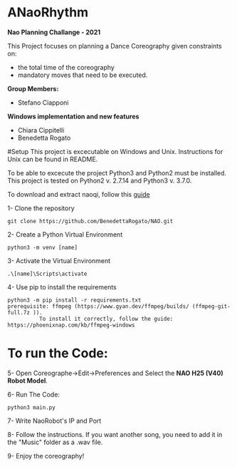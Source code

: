 # ANaoRhythm
**Nao Planning Challange - 2021**

This Project focuses on planning a Dance Coreography given constraints on:
- the total time of the coreography 
- mandatory moves that need to be executed.


**Group Members:**
- Stefano Ciapponi

**Windows implementation and new features**
- Chiara Cippitelli
- Benedetta Rogato

#Setup
This project is excecutable on Windows and Unix. Instructions for Unix can be found in README.

To be able to excecute the project Python3 and Python2 must be installed. This project is tested on Python2 v. 2.7.14 and Python3 v. 3.7.0.

To download and extract naoqi, follow this [guide](http://doc.aldebaran.com/2-5/dev/community_software.html#retrieving-software)

1- Clone the repository

	git clone https://github.com/BenedettaRogato/NAO.git

2- Create a Python Virtual Environment 

	python3 -m venv [name]

3- Activate the Virtual Environment

	.\[name]\Scripts\activate

4- Use pip to install the requirements
	
	python3 -m pip install -r requirements.txt
	prerequisite: ffmpeg (https://www.gyan.dev/ffmpeg/builds/ (ffmpeg-git-full.7z )). 
		      To install it correctly, follow the guide: https://phoenixnap.com/kb/ffmpeg-windows
	
# To run the Code:

5- Open Coreographe->Edit->Preferences and Select the **NAO H25 (V40) Robot Model**.

6- Run The Code:

	python3 main.py

7- Write NaoRobot's IP and Port

8- Follow the instructions. If you want another song, you need to add it in the "Music" folder as a .wav file.

9- Enjoy the coreography!

